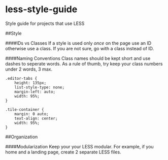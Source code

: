 less-style-guide
================

Style guide for projects that use LESS

##Style

####IDs vs Classes
If a style is used only *once* on the page use an ID otherwise use a class. If you are not sure, go with a class instead of ID. 

####Naming Conventions
Class names should be kept short and use dashes to seperate words. As a rule of thumb, try keep your class numbers under 2 words, 3 max. 

```
.editor-tabs {
	height: 135px;
	list-style-type: none;
	margin-left: auto;
	width: 95%;
}

.tile-container {
	margin: 0 auto;
	text-align: center;
	width: 95%;
}
```

##Organization

####Modularization
Keep your your LESS modular. For example, if you home and a landing page, create 2 separate LESS files. 
